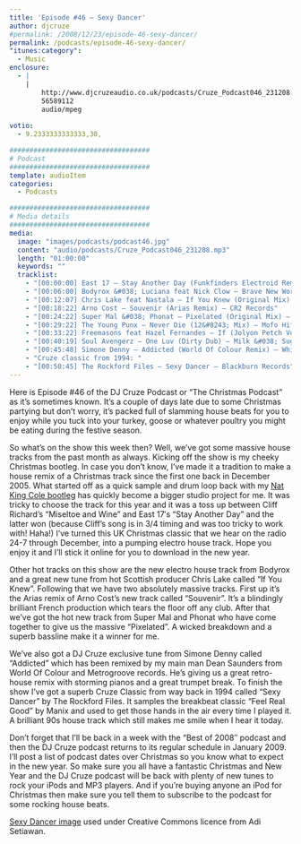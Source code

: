 ```yaml
---
title: 'Episode #46 – Sexy Dancer'
author: djcruze
#permalink: /2008/12/23/episode-46-sexy-dancer/
permalink: /podcasts/episode-46-sexy-dancer/
"itunes:category":
  - Music
enclosure:
  - |
    |
        http://www.djcruzeaudio.co.uk/podcasts/Cruze_Podcast046_231208.mp3
        56589112
        audio/mpeg
        
votio:
  - 9.2333333333333,30,

###################################
# Podcast
###################################
template: audioItem
categories:
  - Podcasts

###################################
# Media details
###################################
media:
  image: "images/podcasts/podcast46.jpg"
  content: "audio/podcasts/Cruze_Podcast046_231208.mp3"
  length: "01:00:00"
  keywords: ""
  tracklist:
    - "[00:00:00] East 17 – Stay Another Day (Funkfinders Electroid Remix) – White"
    - "[00:06:00] Bodyrox &#038; Luciana feat Nick Clow – Brave New World (Original Mix) – Phonetic"
    - "[00:12:07] Chris Lake feat Nastala – If You Knew (Original Mix) – Rising Music"
    - "[00:18:22] Arno Cost – Souvenir (Arias Remix) – CR2 Records"
    - "[00:24:22] Super Mal &#038; Phonat – Pixelated (Original Mix) – Bandito Records"
    - "[00:29:22] The Young Punx – Never Die (12&#8243; Mix) – Mofo Hifi"
    - "[00:33:22] Freemasons feat Hazel Fernandes – If (Jolyon Petch Vocal Club Mix) – Loaded"
    - "[00:40:19] Soul Avengerz – One Luv (Dirty Dub) – Milk &#038; Sugar"
    - "[00:45:48] Simone Denny – Addicted (World Of Colour Remix) – White"
    - "Cruze classic from 1994: "
    - "[00:50:45] The Rockford Files – Sexy Dancer – Blackburn Records"
---
```


Here is Episode #46 of the DJ Cruze Podcast or &#8220;The Christmas Podcast&#8221; as it&#8217;s sometimes known. It&#8217;s a couple of days late due to some Christmas partying but don&#8217;t worry, it&#8217;s packed full of slamming house beats for you to enjoy while you tuck into your turkey, goose or whatever poultry you might be eating during the festive season.

So what&#8217;s on the show this week then? Well, we&#8217;ve got some massive house tracks from the past month as always. Kicking off the show is my cheeky Christmas bootleg. In case you don&#8217;t know, I&#8217;ve made it a tradition to make a house remix of a Christmas track since the first one back in December 2005. What started off as a quick sample and drum loop back with my [Nat King Cole bootleg][2] has quickly become a bigger studio project for me. It was tricky to choose the track for this year and it was a toss up between Cliff Richard&#8217;s &#8220;Miseltoe and Wine&#8221; and East 17&#8242;s &#8220;Stay Another Day&#8221; and the latter won (because Cliff&#8217;s song is in 3/4 timing and was too tricky to work with! Haha!) I&#8217;ve turned this UK Christmas classic that we hear on the radio 24-7 through December, into a pumping electro house track. Hope you enjoy it and I&#8217;ll stick it online for you to download in the new year.

Other hot tracks on this show are the new electro house track from Bodyrox and a great new tune from hot Scottish producer Chris Lake called &#8220;If You Knew&#8221;. Following that we have two absolutely massive tracks. First up it&#8217;s the Arias remix of Arno Cost&#8217;s new track called &#8220;Souvenir&#8221;. It&#8217;s a blindingly brilliant French production which tears the floor off any club. After that we&#8217;ve got the hot new track from Super Mal and Phonat who have come together to give us the massive &#8220;Pixelated&#8221;. A wicked breakdown and a superb bassline make it a winner for me.

We&#8217;ve also got a DJ Cruze exclusive tune from Simone Denny called &#8220;Addicted&#8221; which has been remixed by my main man Dean Saunders from World Of Colour and Metrogroove records. He&#8217;s giving us a great retro-house remix with storming pianos and a great trumpet break. To finish the show I&#8217;ve got a superb Cruze Classic from way back in 1994 called &#8220;Sexy Dancer&#8221; by The Rockford Files. It samples the breakbeat classic &#8220;Feel Real Good&#8221; by Manix and used to get those hands in the air every time I played it. A brilliant 90s house track which still makes me smile when I hear it today.

Don&#8217;t forget that I&#8217;ll be back in a week with the &#8220;Best of 2008&#8243; podcast and then the DJ Cruze podcast returns to its regular schedule in January 2009. I&#8217;ll post a list of podcast dates over Christmas so you know what to expect in the new year. So make sure you all have a fantastic Christmas and New Year and the DJ Cruze podcast will be back with plenty of new tunes to rock your iPods and MP3 players. And if you&#8217;re buying anyone an iPod for Christmas then make sure you tell them to subscribe to the podcast for some rocking house beats.

[Sexy Dancer image][5] used under Creative Commons licence from Adi Setiawan.

 [1]: http://www.djcruze.co.uk/cms/wp-content/uploads/2008/12/podcast46.jpg
 [2]: http://www.djcruze.co.uk/cms/2006/12/01/nat-king-cole-the-christmas-song-dj-cruze-funkfinders-mix/
 [3]: http://www.djcruze.co.uk/cms/wp-content/DownloadButton.gif
 [4]: http://www.djcruzeaudio.co.uk/podcasts/Cruze_Podcast046_231208.mp3
 [5]: http://www.flickr.com/photos/adisetiawan/2979239187/